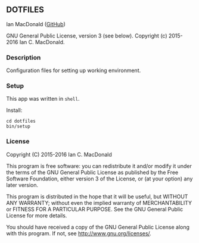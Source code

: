 ## DOTFILES

Ian MacDonald (<a href="https://github.com/matchbookmac" target="#">GitHub</a>)

GNU General Public License, version 3 (see below). Copyright (c) 2015-2016 Ian C. MacDonald.

### Description

Configuration files for setting up working environment.

### Setup

This app was written in `shell`.

Install:

```console
cd dotfiles
bin/setup
```

### License ###
Copyright  (C)  2015-2016  Ian C. MacDonald

This program is free software: you can redistribute it and/or modify
it under the terms of the GNU General Public License as published by
the Free Software Foundation, either version 3 of the License, or
(at your option) any later version.

This program is distributed in the hope that it will be useful,
but WITHOUT ANY WARRANTY; without even the implied warranty of
MERCHANTABILITY or FITNESS FOR A PARTICULAR PURPOSE.  See the
GNU General Public License for more details.

You should have received a copy of the GNU General Public License
along with this program.  If not, see <http://www.gnu.org/licenses/>.
